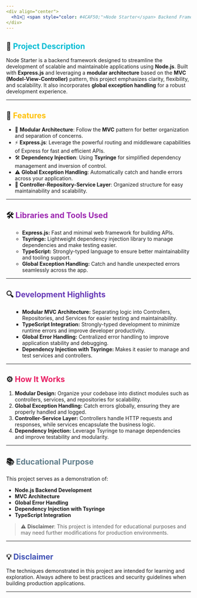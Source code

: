```yaml
---
<div align="center">
  <h1>🚀 <span style="color: #4CAF50;">Node Starter</span> Backend Framework</h1>
</div>
---
```


## 🚀 <span style="color: #00BCD4;">Project Description</span>
Node Starter is a backend framework designed to streamline the development of scalable and maintainable applications using **Node.js**. Built with **Express.js** and leveraging a **modular architecture** based on the **MVC (Model-View-Controller)** pattern, this project emphasizes clarity, flexibility, and scalability. It also incorporates **global exception handling** for a robust development experience.

---

## 🌟 <span style="color: #FFC107;">Features</span>
- 🎯 **Modular Architecture**: Follow the **MVC** pattern for better organization and separation of concerns.
- ⚡ **Express.js**: Leverage the powerful routing and middleware capabilities of Express for fast and efficient APIs.
- 🛠️ **Dependency Injection**: Using **Tsyringe** for simplified dependency management and inversion of control.
- ⚠️ **Global Exception Handling**: Automatically catch and handle errors across your application.
- 🔄 **Controller-Repository-Service Layer**: Organized structure for easy maintainability and scalability.
  
---

## 🛠️ <span style="color: #9C27B0;">Libraries and Tools Used</span>
<div style="padding-left: 20px;">
  <ul style="list-style-type: circle;">
    <li><b>Express.js:</b> Fast and minimal web framework for building APIs.</li>
    <li><b>Tsyringe:</b> Lightweight dependency injection library to manage dependencies and make testing easier.</li>
    <li><b>TypeScript:</b> Strongly-typed language to ensure better maintainability and tooling support.</li>
    <li><b>Global Exception Handling:</b> Catch and handle unexpected errors seamlessly across the app.</li>
  </ul>
</div>

---

## 🔍 <span style="color: #673AB7;">Development Highlights</span>
<div style="padding-left: 20px;">
  <ul style="list-style-type: square;">
    <li><b>Modular MVC Architecture:</b> Separating logic into Controllers, Repositories, and Services for easier testing and maintainability.</li>
    <li><b>TypeScript Integration:</b> Strongly-typed development to minimize runtime errors and improve developer productivity.</li>
    <li><b>Global Error Handling:</b> Centralized error handling to improve application stability and debugging.</li>
    <li><b>Dependency Injection with Tsyringe:</b> Makes it easier to manage and test services and controllers.</li>
  </ul>
</div>

---

## ⚙️ <span style="color: #E91E63;">How It Works</span>
<ol>
  <li><b>Modular Design:</b> Organize your codebase into distinct modules such as controllers, services, and repositories for scalability.</li>
  <li><b>Global Exception Handling:</b> Catch errors globally, ensuring they are properly handled and logged.</li>
  <li><b>Controller-Service Layer:</b> Controllers handle HTTP requests and responses, while services encapsulate the business logic.</li>
  <li><b>Dependency Injection:</b> Leverage Tsyringe to manage dependencies and improve testability and modularity.</li>
</ol>

---

## 📚 <span style="color: #607D8B;">Educational Purpose</span>
This project serves as a demonstration of:
- **Node.js Backend Development**
- **MVC Architecture**
- **Global Error Handling**
- **Dependency Injection with Tsyringe**
- **TypeScript Integration**

> ⚠️ **Disclaimer**: This project is intended for educational purposes and may need further modifications for production environments.

---

## 💡 <span style="color: #3F51B5;">Disclaimer</span>
The techniques demonstrated in this project are intended for learning and exploration. Always adhere to best practices and security guidelines when building production applications.

---
